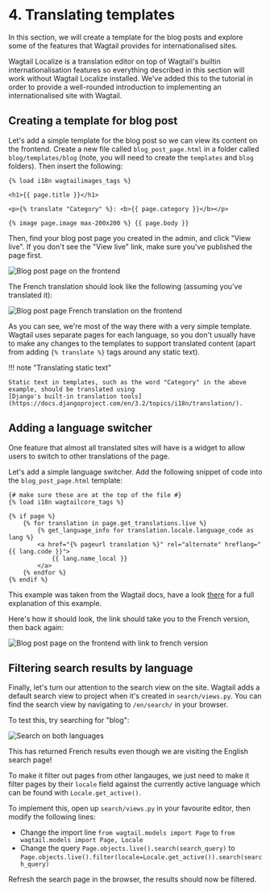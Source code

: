# 4. Translating templates

In this section, we will create a template for the blog posts and explore some of the features that Wagtail provides
for internationalised sites.

Wagtail Localize is a translation editor on top of Wagtail's builtin internationalisation features so everything
described in this section will work without Wagtail Localize installed. We've added this to the tutorial in order to
provide a well-rounded introduction to implementing an internationalised site with Wagtail.

## Creating a template for blog post

Let's add a simple template for the blog post so we can view its content on the frontend.
Create a new file called `blog_post_page.html` in a folder called `blog/templates/blog`
(note, you will need to create the `templates` and `blog` folders). Then insert the
following:

```html+Django
{% load i18n wagtailimages_tags %}

<h1>{{ page.title }}</h1>

<p>{% translate "Category" %}: <b>{{ page.category }}</b></p>

{% image page.image max-200x200 %} {{ page.body }}
```

Then, find your blog post page you created in the admin, and click "View live". If you don't see the "View live" link,
make sure you've published the page first.

![Blog post page on the frontend](/_static/tutorial/blog-post-frontend.png)

The French translation should look like the following (assuming you've translated it):

![Blog post page French translation on the frontend](/_static/tutorial/blog-post-frontend-translated.png)

As you can see, we're most of the way there with a very simple template. Wagtail uses separate pages for each language,
so you don't usually have to make any changes to the templates to support translated content (apart from adding
`{% translate %}` tags around any static text).

!!! note "Translating static text"

    Static text in templates, such as the word "Category" in the above example, should be translated using
    [Django's built-in translation tools](https://docs.djangoproject.com/en/3.2/topics/i18n/translation/).

## Adding a language switcher

One feature that almost all translated sites will have is a widget to allow users to switch to other translations of
the page.

Let's add a simple language switcher. Add the following snippet of code into the `blog_post_page.html` template:

<!-- prettier-ignore-start -->
```html+Django
{# make sure these are at the top of the file #}
{% load i18n wagtailcore_tags %}

{% if page %}
    {% for translation in page.get_translations.live %}
        {% get_language_info for translation.locale.language_code as lang %}
        <a href="{% pageurl translation %}" rel="alternate" hreflang="{{ lang.code }}">
            {{ lang.name_local }}
        </a>
    {% endfor %}
{% endif %}
```
<!-- prettier-ignore-end -->

This example was taken from the Wagtail docs, have a look [there](https://docs.wagtail.org/en/stable/advanced_topics/i18n.html#basic-example) for a full explanation of this example.

Here's how it should look, the link should take you to the French version, then back again:

![Blog post page on the frontend with link to french version](/_static/tutorial/blog-post-frontend-with-link.png)

## Filtering search results by language

Finally, let's turn our attention to the search view on the site. Wagtail adds a default search view to project when
it's created in `search/views.py`. You can find the search view by navigating to `/en/search/` in your browser.

To test this, try searching for "blog":

![Search on both languages](/_static/tutorial/search-unfiltered.png)

This has returned French results even though we are visiting the English search page!

To make it filter out pages from other langauges, we just need to make it filter pages by their `locale` field against
the currently active language which can be found with `Locale.get_active()`.

To implement this, open up `search/views.py` in your favourite editor, then modify the following lines:

- Change the import line `from wagtail.models import Page` to `from wagtail.models import Page, Locale`
- Change the query `Page.objects.live().search(search_query)` to `Page.objects.live().filter(locale=Locale.get_active()).search(search_query)`

Refresh the search page in the browser, the results should now be filtered.
